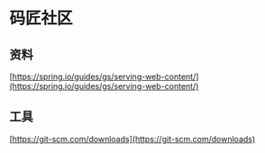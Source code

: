 # 码匠社区

## 资料
[https://spring.io/guides/gs/serving-web-content/](https://spring.io/guides/gs/serving-web-content/)

## 工具
[https://git-scm.com/downloads](https://git-scm.com/downloads)
